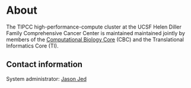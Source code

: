 # About

The TIPCC high-performance-compute cluster at the UCSF Helen Diller Family Comprehensive Cancer Center is maintained maintained jointly by members of the [Computational Biology Core](http://cbc.ucsf.edu/) (CBC) and the Translational Informatics Core (TI).

## Contact information

System administrator: [Jason Jed](https://directory.ucsf.edu/people/search/id/131444)

